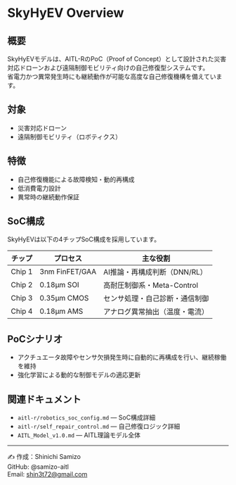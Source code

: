# SkyHyEV Overview

## 概要

SkyHyEVモデルは、AITL-RのPoC（Proof of Concept）として設計された災害対応ドローンおよび遠隔制御モビリティ向けの自己修復型システムです。  
省電力かつ異常発生時にも継続動作が可能な高度な自己修復機構を備えています。

## 対象

- 災害対応ドローン
- 遠隔制御モビリティ（ロボティクス）

## 特徴

- 自己修復機能による故障検知・動的再構成
- 低消費電力設計
- 異常時の継続動作保証

## SoC構成

SkyHyEVは以下の4チップSoC構成を採用しています。

| チップ | プロセス        | 主な役割                        |
|--------|-----------------|--------------------------------|
| Chip 1 | 3nm FinFET/GAA  | AI推論・再構成判断（DNN/RL）   |
| Chip 2 | 0.18µm SOI      | 高耐圧制御系・Meta-Control      |
| Chip 3 | 0.35µm CMOS     | センサ処理・自己診断・通信制御  |
| Chip 4 | 0.18µm AMS      | アナログ異常抽出（温度・電流）  |

## PoCシナリオ

- アクチュエータ故障やセンサ欠損発生時に自動的に再構成を行い、継続稼働を維持
- 強化学習による動的な制御モデルの適応更新

## 関連ドキュメント

- `aitl-r/robotics_soc_config.md` — SoC構成詳細  
- `aitl-r/self_repair_control.md` — 自己修復ロジック詳細  
- `AITL_Model_v1.0.md` — AITL理論モデル全体

---

✍ 作成：Shinichi Samizo  
GitHub: @samizo-aitl  
Email: shin3t72@gmail.com
